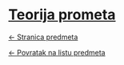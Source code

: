 # [Teorija prometa](https://www.github.com/studosi-fer/TEOPRO)
[<- Stranica predmeta](https://www.fer.unizg.hr/predmet/teopro_a)

[<- Povratak na listu predmeta](https://www.github.com/studosi/FER)
